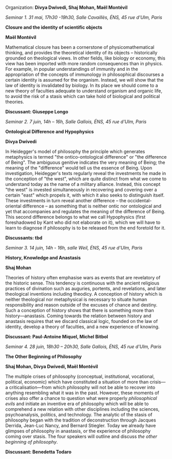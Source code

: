 Organization: **Divya Dwivedi, Shaj Mohan, Maël Montévil**

_Seminar 1._ _31 mai, 17h30 -19h30, Salle Cavaillès, ÉNS, 45 rue d&#39;Ulm, Paris_

**Closure and the identity of scientific objects**

**Maël Montévil**

Mathematical closure has been a cornerstone of physicomathematical thinking, and provides the theoretical identity of its objects – historically grounded on theological views. In other fields, like biology or economy, this view has been imported with more random consequences than in physics. For example, in popular understandings of immunity and in the appropriation of the concepts of immunology in philosophical discourses a certain identity is assumed for the organism. Instead, we will show that the law of identity is invalidated by biology. In its place we should come to a new theory of faculties adequate to understand organism and organic life, to avoid the risk of a stasis which can take hold of biological and political theories.

**Discussant: Giuseppe Longo**

_Seminar 2._ _7 juin, 14h – 16h, Salle Gallois, ÉNS, 45 rue d&#39;Ulm, Paris_

**Ontological Difference and Hypophysics**

**Divya Dwivedi**

In Heidegger&#39;s model of philosophy the principle which generates metaphysics is termed &quot;the ontico-ontological difference&quot; or &quot;the difference of Being&quot;. The ambiguous genitive indicates the very meaning of Being; the meaning of the &quot;difference&quot; would tell us the essence of Being. Upon investigation, Heidegger&#39;s texts regularly reveal the investments he made in the conception of &quot;the west&quot;, which are quite distinct from what we come to understand today as the name of a military alliance. Instead, this concept &quot;the west&quot; is invested simultaneously in recovering and covering over a certain &quot;east&quot; which propels it, with which it also seeks to distinguish itself. These investments in turn reveal another difference – the occidental-oriental difference – as something that is neither ontic nor ontological and yet that accompanies and regulates the meaning of the difference of Being. This second difference belongs to what we call Hypophysics (first foreshadowed by Kant who did not elaborate on it), which we will have to learn to diagnose if philosophy is to be released from the end foretold for it.

**Discussants: tbd**

_Seminar 3. 14 juin, 14h - 16h, salle Weil,_ _ÉNS, 45 rue d&#39;Ulm, Paris_

**History, Knowledge and Anastasis**

**Shaj Mohan**

Theories of history often emphasise wars as events that are revelatory of the historic sense. This tendency is continuous with the ancient religious practices of divination such as auguries, portents, and revelations, and later theological inventions including theodicy. A conception of history which is neither theological nor metaphysical is necessary to situate human responsibility and reason outside of the excuses of chance and destiny. Such a conception of history shows that there is something more than history—anastasis. Coming towards the relation between history and anastasis requires that we discard classical logic, founded on the law of identity, develop a theory of faculties, and a new experience of knowing.

**Discussant: Paul-Antoine Miquel, Michel Bitbol**

_Seminar 4. 28_ _juin, 18h30 – 20h30, Salle Gallois, ÉNS, 45 rue d&#39;Ulm, Paris_

**The Other Beginning of Philosophy**

**Shaj Mohan, Divya Dwivedi, Maël Montévil**

The multiple crises of philosophy (conceptual, institutional, vocational, political, economic) which have constituted a situation of more than crisis—a criticalisation—from which philosophy will not be able to recover into anything resembling what it was in the past. However, these moments of crises also offer a chance to question what were properly _philosophical evils_ and initiate an inventive era of philosophy which will be able to comprehend a new relation with other disciplines including the sciences, psychoanalysis, politics, and technology. The analytic of the stasis of philosophy began with the tradition of deconstruction through Jacques Derrida, Jean-Luc Nancy, and Bernard Stiegler. Today we already have glimpses of philosophy in anastasis, or the experience of philosophy coming over stasis. The four speakers will outline and discuss _the other beginning of philosophy_.

**Discussant: Benedetta Todaro** 

